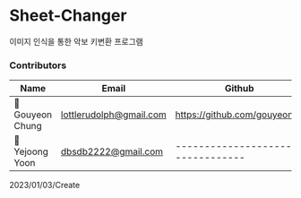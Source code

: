 # Sheet-Changer

이미지 인식을 통한 악보 키변환 프로그램

### Contributors
| Name             | Email                 | Github                           |
|------------------|-----------------------|----------------------------------|
| 👦 Gouyeon Chung | lottlerudolph@gmail.com    | https://github.com/gouyeonch |
| 🧒 Yejoong Yoon  | dbsdb2222@gmail.com   |----------------------------------|

2023/01/03/Create

